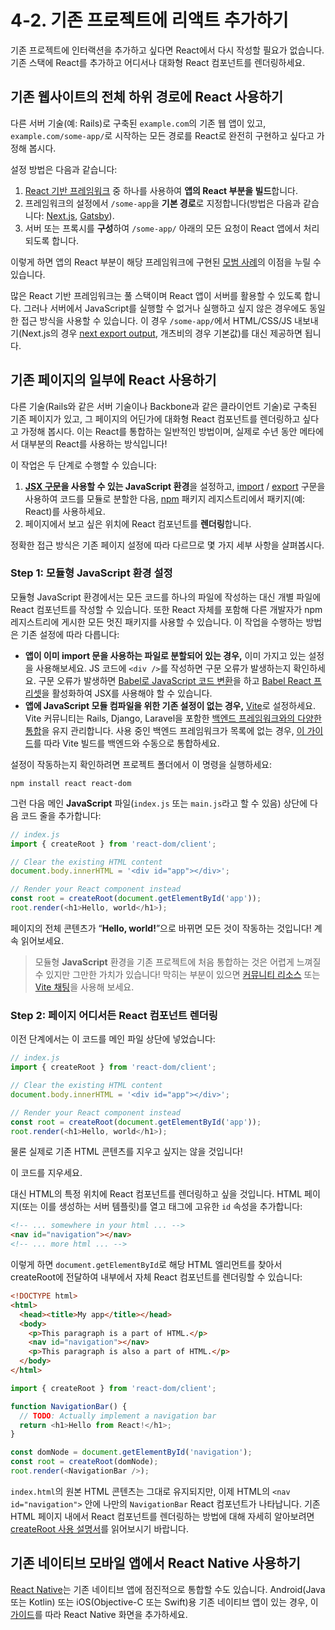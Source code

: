 # 4-2. 기존 프로젝트에 리액트 추가하기

기존 프로젝트에 인터랙션을 추가하고 싶다면 React에서 다시 작성할 필요가 없습니다. 기존 스택에 React를 추가하고 어디서나 대화형 React 컴포넌트를 렌더링하세요.

## 기존 웹사이트의 전체 하위 경로에 React 사용하기

다른 서버 기술(예: Rails)로 구축된 `example.com`의 기존 웹 앱이 있고, `example.com/some-app/`로 시작하는 모든 경로를 React로 완전히 구현하고 싶다고 가정해 봅시다.

설정 방법은 다음과 같습니다:

1.  [React 기반 프레임워크](https://www.notion.so/d0f4518b230f4c949ee5206b75efa956) 중 하나를 사용하여 **앱의 React 부분을 빌드**합니다.
2.  프레임워크의 설정에서 `/some-app`을 **기본 경로**로 지정합니다(방법은 다음과 같습니다: [Next.js](https://nextjs.org/docs/api-reference/next.config.js/basepath), [Gatsby](https://www.gatsbyjs.com/docs/how-to/previews-deploys-hosting/path-prefix/)).
3.  서버 또는 프록시를 **구성**하여 `/some-app/` 아래의 모든 요청이 React 앱에서 처리되도록 합니다.

이렇게 하면 앱의 React 부분이 해당 프레임워크에 구현된 [모범 사례](https://react.dev/learn/start-a-new-react-project#can-i-use-react-without-a-framework)의 이점을 누릴 수 있습니다.

많은 React 기반 프레임워크는 풀 스택이며 React 앱이 서버를 활용할 수 있도록 합니다. 그러나 서버에서 JavaScript를 실행할 수 없거나 실행하고 싶지 않은 경우에도 동일한 접근 방식을 사용할 수 있습니다. 이 경우 `/some-app/`에서 HTML/CSS/JS 내보내기(Next.js의 경우 [next export output](https://nextjs.org/docs/advanced-features/static-html-export), 개츠비의 경우 기본값)를 대신 제공하면 됩니다.

## 기존 페이지의 일부에 React 사용하기

다른 기술(Rails와 같은 서버 기술이나 Backbone과 같은 클라이언트 기술)로 구축된 기존 페이지가 있고, 그 페이지의 어딘가에 대화형 React 컴포넌트를 렌더링하고 싶다고 가정해 봅시다. 이는 React를 통합하는 일반적인 방법이며, 실제로 수년 동안 메타에서 대부분의 React를 사용하는 방식입니다!

이 작업은 두 단계로 수행할 수 있습니다:

1. **[JSX 구문](https://react-ko.vercel.app/learn/writing-markup-with-jsx)을 사용할 수 있는 JavaScript 환경**을 설정하고, [import](https://developer.mozilla.org/en-US/docs/Web/JavaScript/Reference/Statements/import) / [export](https://developer.mozilla.org/en-US/docs/Web/JavaScript/Reference/Statements/export) 구문을 사용하여 코드를 모듈로 분할한 다음, [npm](https://www.npmjs.com/) 패키지 레지스트리에서 패키지(예: React)를 사용하세요.
2. 페이지에서 보고 싶은 위치에 React 컴포넌트를 **렌더링**합니다.

정확한 접근 방식은 기존 페이지 설정에 따라 다르므로 몇 가지 세부 사항을 살펴봅시다.

### Step 1: 모듈형 JavaScript 환경 설정

모듈형 JavaScript 환경에서는 모든 코드를 하나의 파일에 작성하는 대신 개별 파일에 React 컴포넌트를 작성할 수 있습니다. 또한 React 자체를 포함해 다른 개발자가 npm 레지스트리에 게시한 모든 멋진 패키지를 사용할 수 있습니다. 이 작업을 수행하는 방법은 기존 설정에 따라 다릅니다:

- **앱이 이미 import 문을 사용하는 파일로 분할되어 있는 경우,** 이미 가지고 있는 설정을 사용해보세요. JS 코드에 `<div />`를 작성하면 구문 오류가 발생하는지 확인하세요. 구문 오류가 발생하면 [Babel로 JavaScript 코드 변환](https://babeljs.io/setup)을 하고 [Babel React 프리셋](https://babeljs.io/docs/babel-preset-react)을 활성화하여 JSX를 사용해야 할 수 있습니다.
- **앱에 JavaScript 모듈 컴파일을 위한 기존 설정이 없는 경우,** [Vite](https://vitejs.dev/)로 설정하세요. Vite 커뮤니티는 Rails, Django, Laravel을 포함한 [백엔드 프레임워크와의 다양한 통합](https://github.com/vitejs/awesome-vite#integrations-with-backends)을 유지 관리합니다. 사용 중인 백엔드 프레임워크가 목록에 없는 경우, [이 가이드](https://vitejs.dev/guide/backend-integration.html)를 따라 Vite 빌드를 백엔드와 수동으로 통합하세요.

설정이 작동하는지 확인하려면 프로젝트 폴더에서 이 명령을 실행하세요:

```shell
npm install react react-dom
```

그런 다음 메인 **JavaScript** 파일(`index.js` 또는 `main.js`라고 할 수 있음) 상단에 다음 코드 줄을 추가합니다:

```javascript
// index.js
import { createRoot } from 'react-dom/client';

// Clear the existing HTML content
document.body.innerHTML = '<div id="app"></div>';

// Render your React component instead
const root = createRoot(document.getElementById('app'));
root.render(<h1>Hello, world</h1>);
```

페이지의 전체 콘텐츠가 “**Hello, world!**”으로 바뀌면 모든 것이 작동하는 것입니다! 계속 읽어보세요.

> 모듈형 **JavaScript** 환경을 기존 프로젝트에 처음 통합하는 것은 어렵게 느껴질 수 있지만 그만한 가치가 있습니다! 막히는 부분이 있으면 [커뮤니티 리소스](https://react-ko.vercel.app/community) 또는 [Vite 채팅](https://chat.vitejs.dev)을 사용해 보세요.

### Step 2: 페이지 어디서든 React 컴포넌트 렌더링

이전 단계에서는 이 코드를 메인 파일 상단에 넣었습니다:

```javascript
// index.js
import { createRoot } from 'react-dom/client';

// Clear the existing HTML content
document.body.innerHTML = '<div id="app"></div>';

// Render your React component instead
const root = createRoot(document.getElementById('app'));
root.render(<h1>Hello, world</h1>);
```

물론 실제로 기존 HTML 콘텐츠를 지우고 싶지는 않을 것입니다!

이 코드를 지우세요.

대신 HTML의 특정 위치에 React 컴포넌트를 렌더링하고 싶을 것입니다. HTML 페이지(또는 이를 생성하는 서버 템플릿)를 열고 태그에 고유한 `id` 속성을 추가합니다:

```HTML
<!-- ... somewhere in your html ... -->
<nav id="navigation"></nav>
<!-- ... more html ... -->
```

이렇게 하면 `document.getElementById`로 해당 HTML 엘리먼트를 찾아서 createRoot에 전달하여 내부에서 자체 React 컴포넌트를 렌더링할 수 있습니다:

```HTML
<!DOCTYPE html>
<html>
  <head><title>My app</title></head>
  <body>
    <p>This paragraph is a part of HTML.</p>
    <nav id="navigation"></nav>
    <p>This paragraph is also a part of HTML.</p>
  </body>
</html>
```

```javascript
import { createRoot } from 'react-dom/client';

function NavigationBar() {
  // TODO: Actually implement a navigation bar
  return <h1>Hello from React!</h1>;
}

const domNode = document.getElementById('navigation');
const root = createRoot(domNode);
root.render(<NavigationBar />);
```

`index.html`의 원본 HTML 콘텐츠는 그대로 유지되지만, 이제 HTML의 `<nav id="navigation">` 안에 나만의 `NavigationBar` React 컴포넌트가 나타납니다. 기존 HTML 페이지 내에서 React 컴포넌트를 렌더링하는 방법에 대해 자세히 알아보려면 [createRoot 사용 설명서](https://react-ko.vercel.app/reference/react-dom/client/createRoot#rendering-a-page-partially-built-with-react)를 읽어보시기 바랍니다.

## 기존 네이티브 모바일 앱에서 React Native 사용하기

[React Native](https://reactnative.dev/)는 기존 네이티브 앱에 점진적으로 통합할 수도 있습니다. Android(Java 또는 Kotlin) 또는 iOS(Objective-C 또는 Swift)용 기존 네이티브 앱이 있는 경우, 이 [가이드](https://reactnative.dev/docs/integration-with-existing-apps)를 따라 React Native 화면을 추가하세요.
